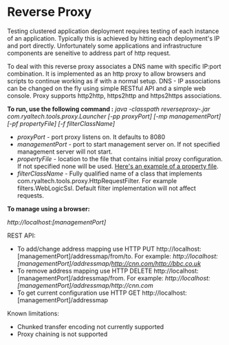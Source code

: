 Reverse Proxy
============

Testing clustered application deployment requires testing of each instance of an application. Typically this is achieved by hitting each deployment's IP and port directly. Unfortunately some applications and infrastructure components are seneitive to address part of http request.

To deal with this reverse proxy associates a DNS name with specific IP:port combination. It is implemented as an http proxy to allow browsers and scripts to continue working as if with a normal setup. DNS - IP associations can be changed on the fly using simple RESTful API and a simple web console. Proxy supports http2http, https2http and https2https associations.

**To run, use the following command :**   _java -classpath reverseproxy-<version>.jar com.ryaltech.tools.proxy.Launcher [-pp proxyPort] [-mp managementPort] [-pf propertyFile] [-f filterClassName]_
  * _proxyPort_ - port proxy listens on. It defaults to 8080
  * _managementPort_ - port to start management server on.  If not specified management server will not start.
  * _propertyFile_ - location to the file that contains initial proxy configuration.  If not specified none will be used. [Here's an example of a property file](https://github.com/arykov/reverseproxy/blob/master/src/test/resources/test.properties).
  * _filterClassName_ - Fully qualified name of a class that implements com.ryaltech.tools.proxy.HttpRequestFilter. For example filters.WebLogicSsl. Default filter implementation will not affect requests.


**To manage using a browser:**

 _http://localhost:[managementPort]_

REST API:
 * To add/change address mapping use HTTP PUT http://localhost:[managementPort]/addressmap/from/to. For example: _http://localhost:[managementPort]/addressmap/http://cnn.com/http://bbc.co.uk_
 * To remove address mapping use HTTP DELETE http://localhost:[managementPort]/addressmap/from. For example: _http://localhost:[managementPort]/addressmap/http://cnn.com_
 * To get current configuration use HTTP GET http://localhost:[managementPort]/addressmap
 
 
Known limitations:
 * Chunked transfer encoding not currently supported
 * Proxy chaining is not supported 

